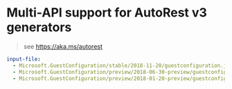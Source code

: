 # Multi-API support for AutoRest v3 generators

> see https://aka.ms/autorest

``` yaml $(enable-multi-api)
input-file:
  - Microsoft.GuestConfiguration/stable/2018-11-20/guestconfiguration.json
  - Microsoft.GuestConfiguration/preview/2018-06-30-preview/guestconfiguration.json
  - Microsoft.GuestConfiguration/preview/2018-01-20-preview/guestconfiguration.json
```
